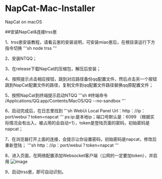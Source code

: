 #  NapCat-Mac-Installer

NapCat on macOS

##安装NapCat&连接trss崽

1、trss崽安装教程，请看云崽的安装说明，可安装miao崽后，在根目录运行下方指令切换
'''sh
node trss
'''

2、安装NTQQ；

3、在release下载NapCat的压缩包，解压后安装；

4、按照提示点击相应按钮，跳到对应路径备份qq配置文件，然后点击另一个按钮跳到NapCat配置文件的路径，复制文件到qq配置文件路径替换qq原配置文件；

5、按照NapCat到终端提示启动NTQQ
'''sh
#终端命令
/Applications/QQ.app/Contents/MacOS/QQ --no-sandbox
'''

6、启动完成后，在日志里找到
'''sh
WebUi Local Panel Url：http：//ip：port/webui？token=napcat
'''
ps:ip:是本地ip；端口号默认是：6099 （根据实际情况会有出入，被占用的会自动+1），token是登陆页面的密码，初始密码是napcat；

7、在浏览器打开上面的连接，会提示让你设置密码，初始密码是napcat，修改后重新登陆；
'''sh
http：//ip：port/webui？token=napcat
'''

8、进入页面，在网络配置添加Websocket客户端（公网的一定要加token），并启用
![image](https://github.com/user-attachments/assets/4b9aa11a-d49b-4c35-b01e-391a52c28cac)

9、启动trss崽，即可自动识别。
